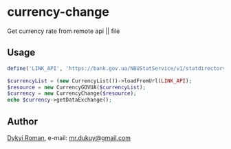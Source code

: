 # currency-change
Get currency rate from remote api || file

## Usage
```php
define('LINK_API', 'https://bank.gov.ua/NBUStatService/v1/statdirectory/exchange?json');

$currencyList = (new CurrencyList())->loadFromUrl(LINK_API);
$resource = new CurrencyGOVUA($currencyList);
$currency = new CurrencyChange($resource);
echo $currency->getDataExchange();
```

## Author
[Dykyi Roman](https://github.com/dykyi-roman/), e-mail: [mr.dukuy@gmail.com](mailto:mr.dukuy@gmail.com)
